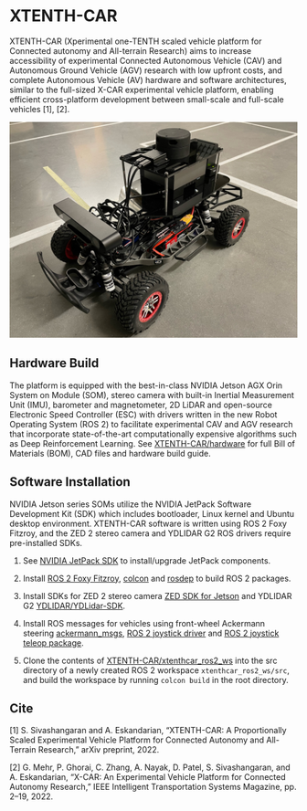 # XTENTH-CAR
XTENTH-CAR (Xperimental one-TENTH scaled vehicle platform for Connected autonomy and All-terrain Research) aims to increase accessibility of experimental Connected Autonomous Vehicle (CAV) and Autonomous Ground Vehicle (AGV) research with low upfront costs, and complete Autonomous Vehicle (AV) hardware and software architectures, similar to the full-sized X-CAR experimental vehicle platform, enabling efficient cross-platform development between small-scale and full-scale vehicles [1], [2].

<p align="center">
<img src="https://github.com/Shathushan-Sivashangaran/XTENTH-CAR/blob/main/images/XTENTH-CAR_assembled.JPG" width="600">
</p>


## Hardware Build
The platform is equipped with the best-in-class NVIDIA Jetson AGX Orin System on Module (SOM), stereo camera with built-in Inertial Measurement Unit (IMU), barometer and magnetometer, 2D LiDAR and open-source Electronic Speed Controller (ESC) with drivers written in the new Robot Operating System (ROS 2) to facilitate experimental CAV and AGV research that incorporate state-of-the-art computationally expensive algorithms such as Deep Reinforcement Learning. See [XTENTH-CAR/hardware](https://github.com/Shathushan-Sivashangaran/XTENTH-CAR/tree/main/hardware) for full Bill of Materials (BOM), CAD files and hardware build guide.


## Software Installation
NVIDIA Jetson series SOMs utilize the NVIDIA JetPack Software Development Kit (SDK) which includes bootloader, Linux kernel and Ubuntu desktop environment. XTENTH-CAR software is written using ROS 2 Foxy Fitzroy, and the ZED 2 stereo camera and YDLIDAR G2 ROS drivers require pre-installed SDKs.

1. See [NVIDIA JetPack SDK](https://docs.nvidia.com/jetson/jetpack/install-jetpack/index.html#package-management-tool) to install/upgrade JetPack components. 

2. Install [ROS 2 Foxy Fitzroy](https://docs.ros.org/en/foxy/Installation/Ubuntu-Install-Debians.html), [colcon](https://docs.ros.org/en/foxy/Tutorials/Beginner-Client-Libraries/Colcon-Tutorial.html) and [rosdep](https://docs.ros.org/en/foxy/Tutorials/Intermediate/Rosdep.html) to build ROS 2 packages.

3. Install SDKs for ZED 2 stereo camera [ZED SDK for Jetson](https://www.stereolabs.com/docs/installation/jetson/) and YDLIDAR G2 [YDLIDAR/YDLidar-SDK](https://github.com/YDLIDAR/YDLidar-SDK).

4. Install ROS messages for vehicles using front-wheel Ackermann steering [ackermann_msgs](https://index.ros.org/r/ackermann_msgs/#foxy), [ROS 2 joystick driver](https://index.ros.org/p/joy/#foxy) and [ROS 2 joystick teleop package](https://index.ros.org/p/teleop_tools/#foxy).

5. Clone the contents of [XTENTH-CAR/xtenthcar_ros2_ws](https://github.com/Shathushan-Sivashangaran/XTENTH-CAR/tree/main/xtenthcar_ros2_ws) into the src directory of a newly created ROS 2 workspace `xtenthcar_ros2_ws/src`, and build the workspace by running `colcon build` in the root directory. 


## Cite

[1] S. Sivashangaran and A. Eskandarian, “XTENTH-CAR: A Proportionally Scaled Experimental Vehicle Platform for Connected Autonomy and All-Terrain Research,” arXiv preprint, 2022.

[2] G. Mehr, P. Ghorai, C. Zhang, A. Nayak, D. Patel, S. Sivashangaran, and A. Eskandarian, “X-CAR: An Experimental Vehicle Platform for Connected Autonomy Research,” IEEE Intelligent Transportation Systems Magazine, pp. 2–19, 2022.

